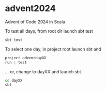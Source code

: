 # advent2024
Advent of Code 2024 in Scala

To test all days, from root dir launch sbt test
```bash
sbt test
```

To select one day, in project root launch sbt and
```sbt
project adventdayXX
run | test
```
... or, change to dayXX and launch sbt
```bash
cd dayXX
sbt
```
